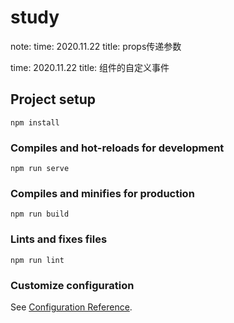 # study
note:
time: 2020.11.22
title: props传递参数

time: 2020.11.22
title: 组件的自定义事件

## Project setup
```
npm install
```

### Compiles and hot-reloads for development
```
npm run serve
```

### Compiles and minifies for production
```
npm run build
```

### Lints and fixes files
```
npm run lint
```

### Customize configuration
See [Configuration Reference](https://cli.vuejs.org/config/).
